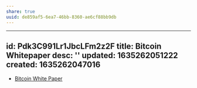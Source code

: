 ```yaml
---
share: true
uuid: de859af5-6ea7-46bb-8360-ae6cf88bb9db
---
```

---
id: Pdk3C991Lr1JbcLFm2z2F
title: Bitcoin Whitepaper
desc: ''
updated: 1635262051222
created: 1635262047016
---

* [Bitcoin White Paper](https://bitcoin.org/bitcoin.pdf)